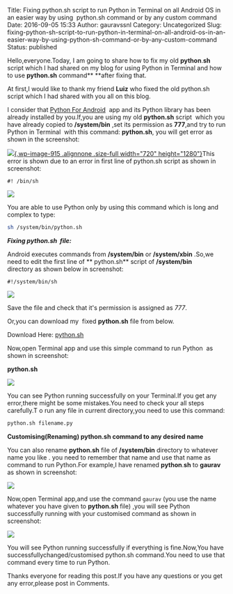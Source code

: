 Title: Fixing python.sh script to run Python in Terminal on all Android OS in an easier way by using  python.sh command or by any custom command
Date: 2016-09-05 15:33
Author: gauravssnl
Category: Uncategorized
Slug: fixing-python-sh-script-to-run-python-in-terminal-on-all-android-os-in-an-easier-way-by-using-python-sh-command-or-by-any-custom-command
Status: published

Hello,everyone.Today, I am going to share how to fix my old **python**.**sh** script which I had shared on my blog for using Python in Terminal and how to use **python.sh** command** **after fixing that.

At first,I would like to thank my friend **Luiz** who fixed the old python.sh script which I had shared with you all on this blog.

I consider that [Python For Android](http://upfile.mobi/bMOYKSKTeaq)  app and its Python library has been already installed by you.If,you are using my old **python.sh** script  which you have already copied to **/system/bin** ,set its permission as **777**,and try to run Python in Terminal  with this command: **python.sh**, you will get error as shown in the screenshot:

[![](http://gauravssnl.files.wordpress.com/2016/09/screenshot_2016-09-05-11-13-01.png){.wp-image-915 .alignnone .size-full width="720" height="1280"}](http://gauravssnl.files.wordpress.com/2016/09/screenshot_2016-09-05-11-13-01.png)This error is shown due to an error in first line of python.sh script as shown in screenshot:

`#! /bin/sh `

[![](http://gauravssnl.files.wordpress.com/2016/09/screenshot_2016-09-05-11-13-33.png)](http://gauravssnl.files.wordpress.com/2016/09/screenshot_2016-09-05-11-13-33.png)

You are able to use Python only by using this command which is long and complex to type:
```bash
sh /system/bin/python.sh
```

***Fixing python.sh  file:***

Android executes commands from **/system/bin** or **/system/xbin** .So,we need to edit the first line of ** python.sh** script of **/system/bin** directory as shown below in screenshot:

`#!/system/bin/sh`

[![](http://gauravssnl.files.wordpress.com/2016/09/img_20160905_153322.jpg)](http://gauravssnl.files.wordpress.com/2016/09/img_20160905_153322.jpg)

Save the file and check that it's permission is assigned as *777*.

Or,you can download my  fixed **python.sh** file from below.

Download Here: [python.sh](http://upfile.mobi/Hw2pJ62c4GY)

Now,open Terminal app and use this simple command to run Python  as shown in screenshot:

**python.sh**

[![](http://gauravssnl.files.wordpress.com/2016/09/screenshot_2016-09-05-11-15-01.png)](http://gauravssnl.files.wordpress.com/2016/09/screenshot_2016-09-05-11-15-01.png)


You can see Python running successfully on your Terminal.If you get any error,there might be some mistakes.You need to check your all steps carefully.T o run any file in current directory,you need to use this command:

```bash
python.sh filename.py
```

**Customising(Renaming) python.sh command to any desired name**

You can also rename **python.sh** file of **/system/bin** directory to whatever name you like . you need to remember that name and use that name as command to run Python.For example,I have renamed **python**.**sh** to **gaurav** as shown in screenshot:

[![](http://gauravssnl.files.wordpress.com/2016/09/screenshot_2016-09-05-11-16-58.png)](http://gauravssnl.files.wordpress.com/2016/09/screenshot_2016-09-05-11-16-58.png)

Now,open Terminal app,and use the command `gaurav` (you use the name whatever you have given to **python.sh** file) ,you will see Python successfully running with your customised command as shown in screenshot:

[![](http://gauravssnl.files.wordpress.com/2016/09/screenshot_2016-09-05-11-18-00.png)](http://gauravssnl.files.wordpress.com/2016/09/screenshot_2016-09-05-11-18-00.png)

You will see Python running successfully if everything is fine.Now,You have successfullychanged/customised python.sh command.You need to use that command every time to run Python.

Thanks everyone for reading this post.If you have any questions or you get any error,please post in Comments.
